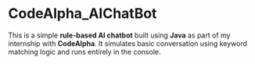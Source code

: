 # CodeAlpha_AIChatBot
This is a simple **rule-based AI chatbot** built using **Java** as part of my internship with **CodeAlpha**. It simulates basic conversation using keyword matching logic and runs entirely in the console.
